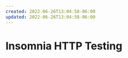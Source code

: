 ```yaml
---
created: 2022-06-26T13:04:58-06:00
updated: 2022-06-26T13:04:58-06:00
---
```

# Insomnia HTTP Testing

